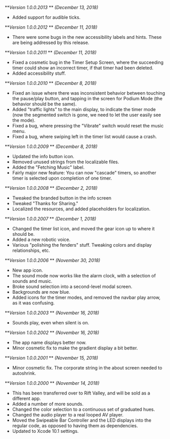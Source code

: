 ***Version 1.0.0.2013* ** *(December 13, 2018)*
- Added support for audible ticks.

***Version 1.0.0.2012* ** *(December 11, 2018)*
- There were some bugs in the new accessibility labels and hints. These are being addressed by this release.

***Version 1.0.0.2011* ** *(December 11, 2018)*
- Fixed a cosmetic bug in the Timer Setup Screen, where the succeeding timer could show an incorrect timer, if that timer had been deleted.
- Added accessibility stuff.

***Version 1.0.0.2010* ** *(December 8, 2018)*
- Fixed an issue where there was inconsistent behavior between touching the pause/play button, and tapping in the screen for Podium Mode (the behavior should be the same).
- Added "traffic lights" to the main display, to indicate the timer mode (now the segmented switch is gone, we need to let the user easily see the mode).
- Fixed a bug, where pressing the "Vibrate" switch would reset the music menu.
- Fixed a bug, where swiping left in the timer list would cause a crash.

***Version 1.0.0.2009* ** *(December 8, 2018)*
- Updated the info button icon.
- Removed unused strings from the localizable files.
- Added the "Fetching Music" label.
- Fairly major new feature: You can now "cascade" timers, so another timer is selected upon completion of one timer.

***Version 1.0.0.2008* ** *(December 2, 2018)*
- Tweaked the branded button in the info screen
- Tweaked "Thanks for Sharing."
- Localized the resources, and added placeholders for localization.

***Version 1.0.0.2007* ** *(December 1, 2018)*
- Changed the timer list icon, and moved the gear icon up to where it should be.
- Added a new robotic voice.
- Various "polishing the fenders" stuff. Tweaking colors and display relationships, etc.

***Version 1.0.0.2006* ** *(November 30, 2018)*
- New app icon.
- The sound mode now works like the alarm clock, with a selection of sounds and music.
- Broke sound selection into a second-level modal screen.
- Backgrounds are now blue.
- Added icons for the timer modes, and removed the navbar play arrow, as it was confusing.

***Version 1.0.0.2003* ** *(November 16, 2018)*
- Sounds play, even when silent is on.

***Version 1.0.0.2002* ** *(November 16, 2018)*
- The app name displays better now.
- Minor cosmetic fix to make the gradient display a bit better.

***Version 1.0.0.2001* ** *(November 15, 2018)*
- Minor cosmetic fix. The corporate string in the about screen needed to autoshrink.

***Version 1.0.0.2000* ** *(November 14, 2018)*
- This has been transferred over to Rift Valley, and will be sold as a different app.
- Added a number of more sounds.
- Changed the color selection to a continuous set of graduated hues.
- Changed the audio player to a real looped AV player.
- Moved the Swipeable Bar Controller and the LED displays into the regular code, as opposed to having them as dependencies.
- Updated to Xcode 10.1 settings.

